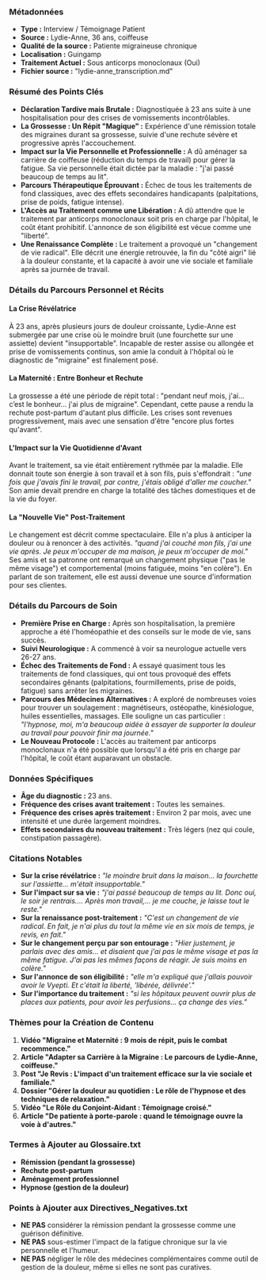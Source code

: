 ### Métadonnées

- **Type :** Interview / Témoignage Patient
- **Source :** Lydie-Anne, 36 ans, coiffeuse
- **Qualité de la source :** Patiente migraineuse chronique
- **Localisation :** Guingamp
- **Traitement Actuel :** Sous anticorps monoclonaux (Oui)
- **Fichier source :** "lydie-anne_transcription.md"

### Résumé des Points Clés

- **Déclaration Tardive mais Brutale :** Diagnostiquée à 23 ans suite à une hospitalisation pour des crises de vomissements incontrôlables.
- **La Grossesse : Un Répit "Magique" :** Expérience d'une rémission totale des migraines durant sa grossesse, suivie d'une rechute sévère et progressive après l'accouchement.
- **Impact sur la Vie Personnelle et Professionnelle :** A dû aménager sa carrière de coiffeuse (réduction du temps de travail) pour gérer la fatigue. Sa vie personnelle était dictée par la maladie : "j'ai passé beaucoup de temps au lit".
- **Parcours Thérapeutique Éprouvant :** Échec de tous les traitements de fond classiques, avec des effets secondaires handicapants (palpitations, prise de poids, fatigue intense).
- **L'Accès au Traitement comme une Libération :** A dû attendre que le traitement par anticorps monoclonaux soit pris en charge par l'hôpital, le coût étant prohibitif. L'annonce de son éligibilité est vécue comme une "liberté".
- **Une Renaissance Complète :** Le traitement a provoqué un "changement de vie radical". Elle décrit une énergie retrouvée, la fin du "côté aigri" lié à la douleur constante, et la capacité à avoir une vie sociale et familiale après sa journée de travail.

### Détails du Parcours Personnel et Récits

#### La Crise Révélatrice

À 23 ans, après plusieurs jours de douleur croissante, Lydie-Anne est submergée par une crise où le moindre bruit (une fourchette sur une assiette) devient "insupportable". Incapable de rester assise ou allongée et prise de vomissements continus, son amie la conduit à l'hôpital où le diagnostic de "migraine" est finalement posé.

#### La Maternité : Entre Bonheur et Rechute

La grossesse a été une période de répit total : "pendant neuf mois, j'ai... c’est le bonheur... j'ai plus de migraine". Cependant, cette pause a rendu la rechute post-partum d'autant plus difficile. Les crises sont revenues progressivement, mais avec une sensation d'être "encore plus fortes qu'avant".

#### L'Impact sur la Vie Quotidienne d'Avant

Avant le traitement, sa vie était entièrement rythmée par la maladie. Elle donnait toute son énergie à son travail et à son fils, puis s'effondrait : _"une fois que j'avais fini le travail, par contre, j'étais obligé d'aller me coucher."_ Son amie devait prendre en charge la totalité des tâches domestiques et de la vie du foyer.

#### La "Nouvelle Vie" Post-Traitement

Le changement est décrit comme spectaculaire. Elle n'a plus à anticiper la douleur ou à renoncer à des activités. _"quand j'ai couché mon fils, j'ai une vie après. Je peux m'occuper de ma maison, je peux m'occuper de moi."_ Ses amis et sa patronne ont remarqué un changement physique ("pas le même visage") et comportemental (moins fatiguée, moins "en colère"). En parlant de son traitement, elle est aussi devenue une source d'information pour ses clientes.

### Détails du Parcours de Soin

- **Première Prise en Charge :** Après son hospitalisation, la première approche a été l'homéopathie et des conseils sur le mode de vie, sans succès.
- **Suivi Neurologique :** A commencé à voir sa neurologue actuelle vers 26-27 ans.
- **Échec des Traitements de Fond :** A essayé quasiment tous les traitements de fond classiques, qui ont tous provoqué des effets secondaires gênants (palpitations, fourmillements, prise de poids, fatigue) sans arrêter les migraines.
- **Parcours des Médecines Alternatives :** A exploré de nombreuses voies pour trouver un soulagement : magnétiseurs, ostéopathe, kinésiologue, huiles essentielles, massages. Elle souligne un cas particulier : _"l'hypnose, moi, m'a beaucoup aidée à essayer de supporter la douleur au travail pour pouvoir finir ma journée."_
- **Le Nouveau Protocole :** L'accès au traitement par anticorps monoclonaux n'a été possible que lorsqu'il a été pris en charge par l'hôpital, le coût étant auparavant un obstacle.

### Données Spécifiques

- **Âge du diagnostic :** 23 ans.
- **Fréquence des crises avant traitement :** Toutes les semaines.
- **Fréquence des crises après traitement :** Environ 2 par mois, avec une intensité et une durée largement moindres.
- **Effets secondaires du nouveau traitement :** Très légers (nez qui coule, constipation passagère).

### Citations Notables

- **Sur la crise révélatrice :** _"le moindre bruit dans la maison... la fourchette sur l'assiette... m'était insupportable."_
- **Sur l'impact sur sa vie :** _"j'ai passé beaucoup de temps au lit. Donc oui, le soir je rentrais.... Après mon travail,... je me couche, je laisse tout le reste."_
- **Sur la renaissance post-traitement :** _"C'est un changement de vie radical. En fait, je n'ai plus du tout la même vie en six mois de temps, je revis, en fait."_
- **Sur le changement perçu par son entourage :** _"Hier justement, je parlais avec des amis... et disaient que j'ai pas le même visage et pas la même fatigue. J'ai pas les mêmes façons de réagir. Je suis moins en colère."_
- **Sur l'annonce de son éligibilité :** _"elle m'a expliqué que j'allais pouvoir avoir le Vyepti. Et c'était la liberté, 'libérée, délivrée'."_
- **Sur l'importance du traitement :** _"si les hôpitaux peuvent ouvrir plus de places aux patients, pour avoir les perfusions... ça change des vies."_

### Thèmes pour la Création de Contenu

1. **Vidéo "Migraine et Maternité : 9 mois de répit, puis le combat recommence."**
2. **Article "Adapter sa Carrière à la Migraine : Le parcours de Lydie-Anne, coiffeuse."**
3. **Post "Je Revis : L'impact d'un traitement efficace sur la vie sociale et familiale."**
4. **Dossier "Gérer la douleur au quotidien : Le rôle de l'hypnose et des techniques de relaxation."**
5. **Vidéo "Le Rôle du Conjoint-Aidant : Témoignage croisé."**
6. **Article "De patiente à porte-parole : quand le témoignage ouvre la voie à d'autres."**

### Termes à Ajouter au Glossaire.txt

- **Rémission (pendant la grossesse)**
- **Rechute post-partum**
- **Aménagement professionnel**
- **Hypnose (gestion de la douleur)**

### Points à Ajouter aux Directives_Negatives.txt

- **NE PAS** considérer la rémission pendant la grossesse comme une guérison définitive.
- **NE PAS** sous-estimer l'impact de la fatigue chronique sur la vie personnelle et l'humeur.
- **NE PAS** négliger le rôle des médecines complémentaires comme outil de gestion de la douleur, même si elles ne sont pas curatives.
